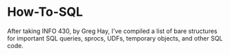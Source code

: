 # How-To-SQL
After taking INFO 430, by Greg Hay, I've compiled a list of bare structures for important SQL queries, sprocs, UDFs, temporary objects, and other SQL code.
